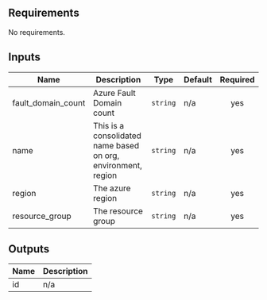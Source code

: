## Requirements

No requirements.

## Inputs

| Name | Description | Type | Default | Required |
|------|-------------|------|---------|:--------:|
| fault\_domain\_count | Azure Fault Domain count | `string` | n/a | yes |
| name | This is a consolidated name based on org, environment, region | `string` | n/a | yes |
| region | The azure region | `string` | n/a | yes |
| resource\_group | The resource group | `string` | n/a | yes |

## Outputs

| Name | Description |
|------|-------------|
| id | n/a |


